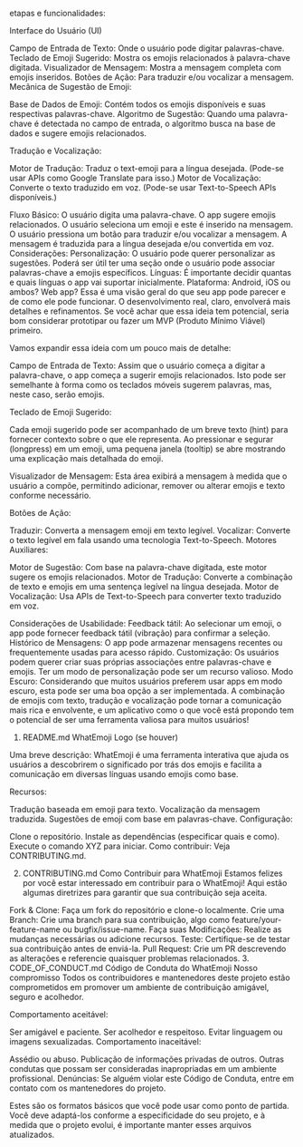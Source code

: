 
etapas e funcionalidades:

Interface do Usuário (UI)

Campo de Entrada de Texto: Onde o usuário pode digitar palavras-chave.
Teclado de Emoji Sugerido: Mostra os emojis relacionados à palavra-chave digitada.
Visualizador de Mensagem: Mostra a mensagem completa com emojis inseridos.
Botões de Ação: Para traduzir e/ou vocalizar a mensagem.
Mecânica de Sugestão de Emoji:

Base de Dados de Emoji: Contém todos os emojis disponíveis e suas respectivas palavras-chave.
Algoritmo de Sugestão: Quando uma palavra-chave é detectada no campo de entrada, o algoritmo 
busca na base de dados e sugere emojis relacionados.

Tradução e Vocalização:

Motor de Tradução: Traduz o text-emoji para a língua desejada. (Pode-se usar APIs como Google 
Translate para isso.)
Motor de Vocalização: Converte o texto traduzido em voz. (Pode-se usar Text-to-Speech APIs 
disponíveis.)

Fluxo Básico:
O usuário digita uma palavra-chave.
O app sugere emojis relacionados.
O usuário seleciona um emoji e este é inserido na mensagem.
O usuário pressiona um botão para traduzir e/ou vocalizar a mensagem.
A mensagem é traduzida para a língua desejada e/ou convertida em voz.
Considerações:
Personalização: O usuário pode querer personalizar as sugestões. Poderá ser útil ter uma seção 
onde o usuário pode associar palavras-chave a emojis específicos.
Línguas: É importante decidir quantas e quais línguas o app vai suportar inicialmente.
Plataforma: Android, iOS ou ambos? Web app?
Essa é uma visão geral do que seu app pode parecer e de como ele pode funcionar. 
O desenvolvimento real, claro, envolverá mais detalhes e refinamentos. Se você achar que essa 
ideia tem potencial, seria bom considerar prototipar ou fazer um MVP (Produto Mínimo Viável) 
primeiro.

Vamos expandir essa ideia com um pouco mais de detalhe:

Campo de Entrada de Texto: Assim que o usuário começa a digitar a palavra-chave, o app começa 
a sugerir emojis relacionados. Isto pode ser semelhante à forma como os teclados móveis sugerem 
palavras, mas, neste caso, serão emojis.

Teclado de Emoji Sugerido:

Cada emoji sugerido pode ser acompanhado de um breve texto (hint) para fornecer contexto sobre
o que ele representa.
Ao pressionar e segurar (longpress) em um emoji, uma pequena janela (tooltip) se abre mostrando
uma explicação mais detalhada do emoji.

Visualizador de Mensagem: Esta área exibirá a mensagem à medida que o usuário a compõe, 
permitindo adicionar, remover ou alterar emojis e texto conforme necessário.

Botões de Ação:

Traduzir: Converta a mensagem emoji em texto legível.
Vocalizar: Converte o texto legível em fala usando uma tecnologia Text-to-Speech.
Motores Auxiliares:

Motor de Sugestão: Com base na palavra-chave digitada, este motor sugere os emojis relacionados.
Motor de Tradução: Converte a combinação de texto e emojis em uma sentença legível na língua 
desejada.
Motor de Vocalização: Usa APIs de Text-to-Speech para converter texto traduzido em voz.

Considerações de Usabilidade:
Feedback tátil: Ao selecionar um emoji, o app pode fornecer feedback tátil (vibração) para 
confirmar a seleção.
Histórico de Mensagens: O app pode armazenar mensagens recentes ou frequentemente usadas 
para acesso rápido.
Customização: Os usuários podem querer criar suas próprias associações entre palavras-chave 
e emojis. Ter um modo de personalização pode ser um recurso valioso.
Modo Escuro: Considerando que muitos usuários preferem usar apps em modo escuro, esta pode 
ser uma boa opção a ser implementada.
A combinação de emojis com texto, tradução e vocalização pode tornar a comunicação mais rica 
e envolvente, e um aplicativo como o que você está propondo tem o potencial de ser uma 
ferramenta valiosa para muitos usuários!


1. README.md
   WhatEmoji
   Logo (se houver)

Uma breve descrição:
WhatEmoji é uma ferramenta interativa que ajuda os usuários a descobrirem o significado por trás dos emojis e facilita a comunicação em diversas línguas usando emojis como base.

Recursos:

Tradução baseada em emoji para texto.
Vocalização da mensagem traduzida.
Sugestões de emoji com base em palavras-chave.
Configuração:

Clone o repositório.
Instale as dependências (especificar quais e como).
Execute o comando XYZ para iniciar.
Como contribuir:
Veja CONTRIBUTING.md.

2. CONTRIBUTING.md
   Como Contribuir para WhatEmoji
   Estamos felizes por você estar interessado em contribuir para o WhatEmoji! Aqui estão algumas diretrizes para garantir que sua contribuição seja aceita.

Fork & Clone: Faça um fork do repositório e clone-o localmente.
Crie uma Branch: Crie uma branch para sua contribuição, algo como feature/your-feature-name ou bugfix/issue-name.
Faça suas Modificações: Realize as mudanças necessárias ou adicione recursos.
Teste: Certifique-se de testar sua contribuição antes de enviá-la.
Pull Request: Crie um PR descrevendo as alterações e referencie quaisquer problemas relacionados.
3. CODE_OF_CONDUCT.md
   Código de Conduta do WhatEmoji
   Nosso compromisso
   Todos os contribuidores e mantenedores deste projeto estão comprometidos em promover um ambiente de contribuição amigável, seguro e acolhedor.

Comportamento aceitável:

Ser amigável e paciente.
Ser acolhedor e respeitoso.
Evitar linguagem ou imagens sexualizadas.
Comportamento inaceitável:

Assédio ou abuso.
Publicação de informações privadas de outros.
Outras condutas que possam ser consideradas inapropriadas em um ambiente profissional.
Denúncias:
Se alguém violar este Código de Conduta, entre em contato com os mantenedores do projeto.

Estes são os formatos básicos que você pode usar como ponto de partida. Você deve adaptá-los conforme a especificidade do seu projeto, e à medida que o projeto evolui, é importante manter esses arquivos atualizados.


